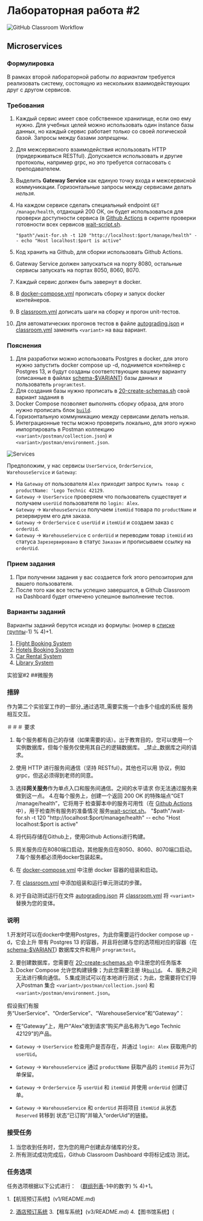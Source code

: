 # Лабораторная работа #2

![GitHub Classroom Workflow](../../workflows/GitHub%20Classroom%20Workflow/badge.svg?branch=master)

## Microservices

### Формулировка

В рамках второй лабораторной работы _по вариантам_ требуется реализовать систему, состоящую из нескольких
взаимодействующих друг с другом сервисов.

### Требования

1. Каждый сервис имеет свое собственное хранилище, если оно ему нужно. Для учебных целей можно использовать один
   instance базы данных, но каждый сервис работает _только_ со своей логической базой. Запросы между базами _запрещены_.

2. Для межсервисного взаимодействия использовать HTTP (придерживаться RESTful). Допускается использовать и другие
   протоколы, например grpc, но это требуется согласовать с преподавателем.

3. Выделить **Gateway Service** как единую точку входа и межсервисной коммуникации. Горизонтальные запросы между
   сервисами делать _нельзя_.

4. На каждом сервисе сделать специальный endpoint `GET /manage/health`, отдающий 200 ОК, он будет использоваться для
   проверки доступности сервиса (в [Github Actions](.github/workflows/classroom.yml) в скрипте проверки готовности всех
   сервисов [wait-script.sh](scripts/wait-script.sh).

   ```shell
   "$path"/wait-for.sh -t 120 "http://localhost:$port/manage/health" -- echo "Host localhost:$port is active"
   ```

5. Код хранить на Github, для сборки использовать Github Actions.

6. Gateway Service должен запускаться на порту 8080, остальные сервисы запускать на портах 8050, 8060, 8070.

7. Каждый сервис должен быть завернут в docker.

8. В [docker-compose.yml](docker-compose.yml) прописать сборку и запуск docker контейнеров.

9. В [classroom.yml](.github/workflows/classroom.yml) дописать шаги на сборку и прогон unit-тестов.

10. Для автоматических прогонов тестов в файле [autograding.json](.github/classroom/autograding.json)
    и [classroom.yml](.github/workflows/classroom.yml) заменить `<variant>` на ваш вариант.

### Пояснения

1. Для разработки можно использовать Postgres в docker, для этого нужно запустить docker compose up -d, поднимется
   контейнер с Postgres 13, и будут созданы соответствующие вашему варианту (описанные в
   файлах [schema-$VARIANT](postgres/scripts)) базы данных и пользователь `program`:`test`.
2. Для создания базы нужно прописать в [20-create-schemas.sh](postgres/20-create-databases.sh) свой вариант задания в
3. Docker Compose позволяет выполнять сборку образа, для этого нужно прописать
   блок [`build`](https://docs.docker.com/compose/compose-file/build/).
4. Горизонтальную коммуникацию между сервисами делать нельзя.
5. Интеграционные тесты можно проверить локально, для этого нужно импортировать в Postman
   коллекцию `<variant>/postman/collection.json`) и `<variant>/postman/environment.json`.

![Services](images/services.png)

Предположим, у нас сервисы `UserService`, `OrderService`, `WarehouseService` и `Gateway`:

* На `Gateway` от пользователя `Alex` приходит запрос `Купить товар с productName: 'Lego Technic 42129`.
* `Gateway` -> `UserService` проверяем что пользователь существует и получаем `userUid` пользователя по `login: Alex`.
* `Gateway` -> `WarehouseService` получаем `itemUid` товара по `productName` и резервируем его для заказа.
* `Gateway` -> `OrderService` с `userUid` и `itemUid` и создаем заказ с `orderUid`.
* `Gateway` -> `WarehouseService` с `orderUid` и переводим товар `itemUid` из статуса `Зарезервировано` в
  статус `Заказан` и прописываем ссылку на `orderUid`.

### Прием задания

1. При получении задания у вас создается fork этого репозитория для вашего пользователя.
2. После того как все тесты успешно завершатся, в Github Classroom на Dashboard будет отмечено успешное выполнение
   тестов.

### Варианты заданий

Варианты заданий берутся исходя из формулы:
(номер в [списке группы](https://docs.google.com/spreadsheets/d/1BT5iLgERiWUPPn4gtOQk4KfHjVOTQbUS7ragAJrl6-Q)-1) % 4)+1.

1. [Flight Booking System](v1/README.md)
1. [Hotels Booking System](v2/README.md)
1. [Car Rental System](v3/README.md)
1. [Library System](v4/README.md)



实验室#2
##微服务

### 措辞

作为第二个实验室工作的一部分_通过选项_需要实施一个由多个组成的系统
服务相互交互。

＃＃＃ 要求

1. 每个服务都有自己的存储（如果需要的话）。出于教育目的，您可以使用一个
   实例数据库，但每个服务仅使用其自己的逻辑数据库。 _禁止_数据库之间的请求。
2. 使用 HTTP 进行服务间通信（坚持 RESTful）。其他也可以用
   协议，例如 grpc，但这必须得到老师的同意。
3. 选择**网关服务**作为单点入口和服务间通信。之间的水平请求
   你无法通过服务来做到这一点。
   4.在每个服务上，创建一个返回 200 OK 的特殊端点“GET /manage/health”，它将用于
   检查脚本中的服务可用性（在 [Github Actions](.github/workflows/classroom.yml) 中），用于检查所有服务的准备情况
   服务[wait-script.sh](scripts/wait-script.sh)。
   "$path"/wait-for.sh -t 120 "http://localhost:$port/manage/health" -- echo "Host localhost:$port is active"

4. 将代码存储在Github上，使用Github Actions进行构建。
5. 网关服务应在8080端口启动，其他服务应在8050、8060、8070端口启动。
   7.每个服务都必须用docker包装起来。
6. 在 [docker-compose.yml](docker-compose.yml) 中注册 docker 容器的组装和启动。
7. 在 [classroom.yml](.github/workflows/classroom.yml) 中添加组装和运行单元测试的步骤。
8. 对于自动测试运行在文件 [autograding.json](.github/classroom/autograding.json)
     并 [classroom.yml](.github/workflows/classroom.yml) 将 `<variant>` 替换为您的变体。

### 说明

1.开发时可以在docker中使用Postgres，为此你需要运行docker compose up -d，它会上升
   带有 Postgres 13 的容器，并且将创建与您的选项相对应的容器（在
   [schema-$VARIANT](postgres/scripts)) 数据库文件和用户 `program`:`test`。

2. 要创建数据库，您需要在 [20-create-schemas.sh](postgres/20-create-databases.sh) 中注册您的任务版本
3. Docker Compose 允许您构建镜像；为此您需要注册
   块[`build`](https://docs.docker.com/compose/compose-file/build/)。
   4、服务之间无法进行横向通信。
   5.集成测试可以在本地进行测试；为此，您需要将它们导入Postman
   集合 `<variant>/postman/collection.json`) 和 `<variant>/postman/environment.json`。

假设我们有服务“UserService”、“OrderService”、“WarehouseService”和“Gateway”：

* 在“Gateway”上，用户“Alex”收到请求“购买产品名称为“Lego Technic 42129”的产品。

* `Gateway` -> `UserService` 检查用户是否存在，并通过 `login: Alex` 获取用户的 `userUid`。

* `Gateway` -> `WarehouseService` 通过 `productName` 获取产品的 `itemUid` 并为订单保留。

* `Gateway` -> `OrderService` 与 `userUid` 和 `itemUid` 并使用 `orderUid` 创建订单。

* `Gateway` -> `WarehouseService` 和 `orderUid` 并将项目 `itemUid` 从状态 `Reserved` 转移到
  状态“已订购”并输入“orderUid”的链接。

  

### 接受任务

1. 当您收到任务时，您为您的用户创建此存储库的分支。
2. 所有测试成功完成后，Github Classroom Dashboard 中将标记成功
   测试。

### 任务选项

任务选项根据以下公式进行：
（[群组列表](https://docs.google.com/spreadsheets/d/1BT5iLgERiWUPPn4gtOQk4KfHjVOTQbUS7ragAJrl6-Q)-1中的数字) % 4)+1。

1.【航班预订系统】(v1/README.md)

2. [酒店预订系统](v2/README.md)
3.【租车系统】(v3/README.md)
4.【图书馆系统】(

